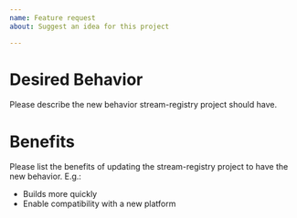 ```yaml
---
name: Feature request
about: Suggest an idea for this project

---
```


Desired Behavior
==============================

Please describe the new behavior stream-registry project should have.

Benefits
==============================

Please list the benefits of updating the stream-registry project 
to have the new behavior. E.g.:

* Builds more quickly
* Enable compatibility with a new platform

